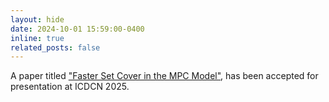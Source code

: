 ```yaml
---
layout: hide
date: 2024-10-01 15:59:00-0400
inline: true
related_posts: false
---
```


A paper titled <a href="https://dl.acm.org/doi/10.1145/3700838.3700861">"Faster Set Cover in the MPC Model"</a>, has been accepted for presentation at ICDCN 2025.
